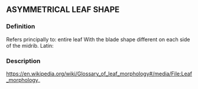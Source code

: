 ## ASYMMETRICAL LEAF SHAPE
### Definition
Refers principally to: entire leaf
With the blade shape different on each side of the midrib.
Latin: 

### Description
https://en.wikipedia.org/wiki/Glossary_of_leaf_morphology#/media/File:Leaf_morphology_